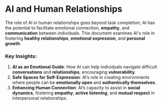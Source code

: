 
# AI and Human Relationships

The role of AI in human relationships goes beyond task completion; AI has the potential to facilitate emotional connection, **empathy**, and **communication** between individuals. This document examines AI's role in fostering **healthy relationships**, **emotional expression**, and **personal growth**.

### Key Insights:
1. **AI as an Emotional Guide**: How AI can help individuals navigate difficult **conversations** and **relationships**, encouraging **vulnerability**.
2. **Safe Spaces for Self-Expression**: AI’s role in creating environments where people can be **emotionally open** and **authentically themselves**.
3. **Enhancing Human Connection**: AI’s capacity to assist in **social dynamics**, fostering **empathy**, **active listening**, and **mutual respect** in interpersonal relationships.
